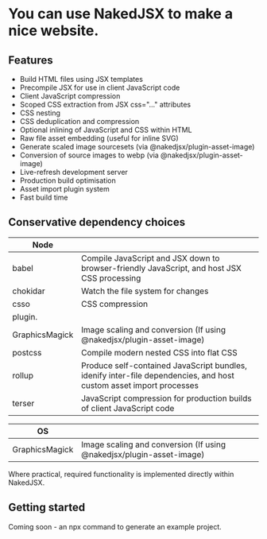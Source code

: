 # You can use NakedJSX to make a nice website.

## Features

- Build HTML files using JSX templates
- Precompile JSX for use in client JavaScript code
- Client JavaScript compression
- Scoped CSS extraction from JSX css="..." attributes
- CSS nesting
- CSS deduplication and compression
- Optional inlining of JavaScript and CSS within HTML
- Raw file asset embedding (useful for inline SVG)
- Generate scaled image sourcesets (via @nakedjsx/plugin-asset-image)
- Conversion of source images to webp (via @nakedjsx/plugin-asset-image)
- Live-refresh development server
- Production build optimisation
- Asset import plugin system
- Fast build time

## Conservative dependency choices

| Node | |
| - | - |
| babel | Compile JavaScript and JSX down to browser-friendly JavaScript, and host JSX CSS processing 
| chokidar | Watch the file system for changes |
| csso | CSS compression |
plugin. |
| GraphicsMagick | Image scaling and conversion (If using @nakedjsx/plugin-asset-image)
| postcss | Compile modern nested CSS into flat CSS |
| rollup | Produce self-contained JavaScript bundles, idenify inter-file dependencies, and host custom asset import processes |
| terser | JavaScript compression for production builds of client JavaScript code |

| OS | |
| - | - |
| GraphicsMagick | Image scaling and conversion (If using @nakedjsx/plugin-asset-image)

Where practical, required functionality is implemented directly within NakedJSX.

## Getting started

Coming soon - an npx command to generate an example project.